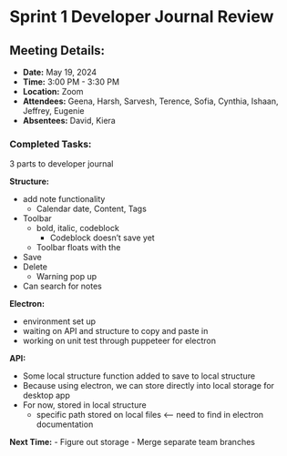 # Sprint 1 Developer Journal Review

## Meeting Details:

- **Date:** May 19, 2024
- **Time:** 3:00 PM - 3:30 PM
- **Location:** Zoom
- **Attendees:** Geena, Harsh,  Sarvesh, Terence, Sofia, Cynthia, Ishaan, Jeffrey, Eugenie 
- **Absentees:**  David,  Kiera

### Completed Tasks:

3 parts to developer journal

**Structure:**
  - add note functionality 
      - Calendar date, Content, Tags
  - Toolbar 
      - bold, italic, codeblock
          - Codeblock doesn’t save yet
      - Toolbar floats with the  
  - Save
  - Delete
      - Warning pop up 
  - Can search for notes
  
**Electron:**
  - environment set up
  - waiting on API and structure to copy and paste in
  - working on unit test through puppeteer for electron
  
**API:**
  - Some local structure function added to save to local structure
  - Because using electron, we can store directly into local storage for desktop app 
  - For now, stored in local structure
      - specific path stored on local files <— need to find in electron documentation
  
**Next Time:**
    - Figure out storage
    - Merge separate team branches 